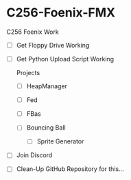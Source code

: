 # C256-Foenix-FMX



C256 Foenix Work
- [ ] Get Floppy Drive Working
- [ ] Get Python Upload Script Working


    Projects
    - [ ] HeapManager
    - [ ] Fed
    - [ ] FBas

    - [ ] Bouncing Ball
        - [ ] Sprite Generator

- [ ] Join Discord
- [ ] Clean-Up GitHub Repository for this...